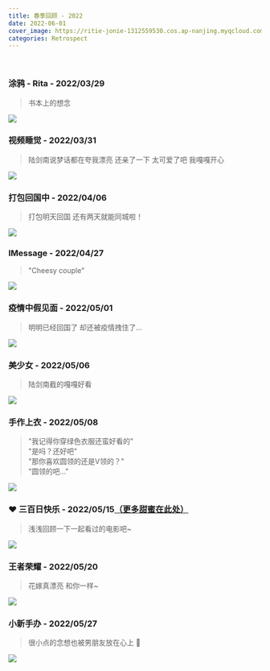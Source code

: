 ```yaml
---
title: 春季回顾 - 2022
date: 2022-06-01
cover_image: https://ritie-jonie-1312559530.cos.ap-nanjing.myqcloud.com/posts/20220601-cover.jpg
categories: Retrospect
---
```


<br>

### 涂鸦 - Rita - 2022/03/29
<blockquote>
    <p>书本上的想念</p>
</blockquote>

![](https://ritie-jonie-1312559530.cos.ap-nanjing.myqcloud.com/posts/20220601-01.jpg)
<br>

### 视频睡觉 - 2022/03/31
<blockquote>
    <p>陆剑南说梦话都在夸我漂亮 还亲了一下 太可爱了吧 我嘎嘎开心</p>
</blockquote>

![](https://ritie-jonie-1312559530.cos.ap-nanjing.myqcloud.com/posts/20220601-02.jpg)
<br>

### 打包回国中 - 2022/04/06
<blockquote>
    <p>打包明天回国 还有两天就能同城啦！</p>
</blockquote>

![](https://ritie-jonie-1312559530.cos.ap-nanjing.myqcloud.com/posts/20220601-03.jpg)
<br>

### IMessage - 2022/04/27
<blockquote>
    <p>"Cheesy couple"</p>
</blockquote>

![](https://ritie-jonie-1312559530.cos.ap-nanjing.myqcloud.com/posts/20220601-04.jpg)
<br>

### 疫情中假见面 - 2022/05/01
<blockquote>
    <p>明明已经回国了 却还被疫情拽住了...</p>
</blockquote>

![](https://ritie-jonie-1312559530.cos.ap-nanjing.myqcloud.com/posts/20220601-05.jpg)
<br>

### 美少女 - 2022/05/06
<blockquote>
    <p>陆剑南截的嘎嘎好看</p>
</blockquote>

![](https://ritie-jonie-1312559530.cos.ap-nanjing.myqcloud.com/posts/20220601-06.jpg)
<br>

### 手作上衣 - 2022/05/08
<blockquote>
    <p>"我记得你穿绿色衣服还蛮好看的"<br>"是吗？还好吧"<br>"那你喜欢圆领的还是V领的？"<br>"圆领的吧..."</p>
</blockquote>

![](https://ritie-jonie-1312559530.cos.ap-nanjing.myqcloud.com/posts/20220601-07.jpg)
<br>

### ❤ 三百日快乐 - 2022/05/15[（更多甜蜜在此处）](https://ritie-jonie.xyz/2022/05/15/ceremony-300days/)
<blockquote>
    <p>浅浅回顾一下一起看过的电影吧~</p>
</blockquote>

![](https://ritie-jonie-1312559530.cos.ap-nanjing.myqcloud.com/posts/20220601-08.jpg)
<br>

### 王者荣耀 - 2022/05/20
<blockquote>
    <p>花嫁真漂亮 和你一样~</p>
</blockquote>

![](https://ritie-jonie-1312559530.cos.ap-nanjing.myqcloud.com/posts/20220601-09.jpg)
<br>

### 小新手办 - 2022/05/27
<blockquote>
    <p>很小点的念想也被男朋友放在心上 🥰</p>
</blockquote>

![](https://ritie-jonie-1312559530.cos.ap-nanjing.myqcloud.com/posts/20220601-10.jpg)
<br>